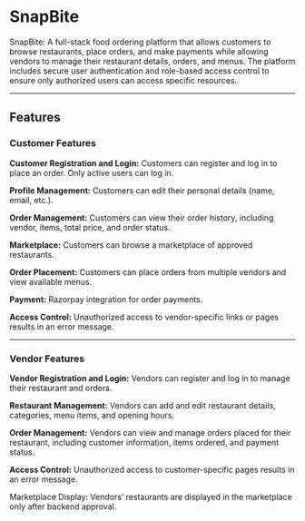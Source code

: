 <h1>SnapBite</h1>

SnapBite: A full-stack food ordering platform that allows customers to browse restaurants, place orders, and make payments while allowing vendors to manage their restaurant details, orders, and menus.
The platform includes secure user authentication and role-based access control to ensure only authorized users can access specific resources.

---

<h2>Features</h2>

<h3>Customer Features</h3>

**Customer Registration and Login:**
Customers can register and log in to place an order. Only active users can log in.

**Profile Management:**
Customers can edit their personal details (name, email, etc.).

**Order Management:**
Customers can view their order history, including vendor, items, total price, and order status.

**Marketplace:**
Customers can browse a marketplace of approved restaurants.

**Order Placement:**
Customers can place orders from multiple vendors and view available menus.

**Payment:**
Razorpay integration for order payments.

**Access Control:**
Unauthorized access to vendor-specific links or pages results in an error message.

---

<h3>Vendor Features</h3>

**Vendor Registration and Login:**
Vendors can register and log in to manage their restaurant and orders.

**Restaurant Management:**
Vendors can add and edit restaurant details, categories, menu items, and opening hours.

**Order Management:**
Vendors can view and manage orders placed for their restaurant, including customer information, items ordered, and payment status.

**Access Control:**
Unauthorized access to customer-specific pages results in an error message.

Marketplace Display:
Vendors’ restaurants are displayed in the marketplace only after backend approval.
